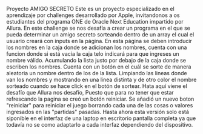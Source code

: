 Proyecto AMIGO SECRETO
Este es un proyecto especializado en el aprendizaje por challenges desarrollado por Apple, invitandonos a os estudiantes del programa ONE de Oracle Next Education impartido por Allura.
En este challenge se nos desafía a crear un programa en el que se pueda determinar un amigo secreto sorteando dentro de un array el cual el usuario creará con inputs en la página.
En esta página se deben introducir los nombres en la caja donde se adicionan los nombres, cuenta con una funcion donde si está vacía la caja telo indicará para que ingreses un nombre válido.
Acumulando la lista justo por debajo de la caja donde se escriben los nombres.
Cuenta con un botón en el cuál se sorte de manera aleatoria un nombre dentro de los de la lista.
Limpiando las lineas donde van los nombres y mostrando en una linea distinta y de otro color el nombre sorteado cuando se hace click en el botón de sortear.
Hata aquí viene el desafío que Allura nos desafío, Puesto que para no tener que estar refrescando la pagina se creó un botón reiniciar.
Se añadió un nuevo boton "reiniciar" para reiniciar el juego borrando cada una de las cosas o valores ingresados en las "partidas" pasadas.
Hasta ahora esta versión solo está siponible en el interfaz de una laptop en escritorio pantalla completa ya que todavía no se como adaptarlo a cada interfaz dependiendo del dispositivo.
